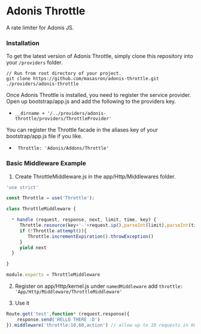 # Adonis Throttle
A rate limiter for Adonis JS.

### Installation

To get the latest version of Adonis Throttle, simply clone this repository into your `/providers` folder.

```
// Run from root directory of your project.
git clone https://github.com/masasron/adonis-throttle.git ./providers/adonis-throttle
```

Once Adonis Throttle is installed, you need to register the service provider. Open up bootstrap/app.js and add the following to the providers key.

* ```__dirname + '/../providers/adonis-throttle/providers/ThrottleProvider'```

You can register the Throttle facade in the aliases key of your bootstrap/app.js file if you like.

* ```  Throttle: 'Adonis/Addons/Throttle' ```

### Basic Middleware Example

1. Create ThrottleMiddleware.js in the app/Http/Middlewares folder.

```js
'use strict'

const Throttle = use('Throttle');

class ThrottleMiddleware {

  * handle (request, response, next, limit, time, key) {
     Throttle.resource(key+'-'+request.ip(),parseInt(limit),parseInt(time))
     if (!Throttle.attempt()){
     	Throttle.incrementExpiration().throwException()
     }
	 yield next
  }

}

module.exports = ThrottleMiddleware
```

2. Register on app/Http/kernel.js under `namedMiddleware` add ``` throttle: 'App/Http/Middleware/ThrottleMiddleware' ```


3. Use it

```js
Route.get('test',function* (request,response){
	response.send('HELLO THERE :D')
}).middleware('throttle:10,60,action') // allow up to 10 requests in 60 seconds.
```
